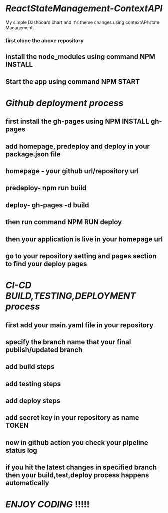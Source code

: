 # _ReactStateManagement-ContextAPI_
 My simple Dashboard chart and it's theme changes using contextAPI state Management.

### first clone the above repository
## install the node_modules using command NPM INSTALL

## Start the app using command NPM START

# _Github deployment process_

## first install the gh-pages using NPM INSTALL gh-pages
## add homepage, predeploy and deploy in your package.json file
## homepage - your github url/repository url
## predeploy- npm run build
## deploy- gh-pages -d build
## then run command NPM RUN deploy
## then your application is live in your homepage url 
## go to your repository setting and pages section to find your deploy pages

# _CI-CD BUILD,TESTING,DEPLOYMENT process_

## first add your main.yaml file in your repository
## specify the branch name that your final publish/updated branch
## add build steps
## add testing steps
## add deploy steps
## add secret key in your repository as name TOKEN
## now in github action you check your pipeline status log
## if you hit the latest changes in specified branch then your build,test,deploy process happens automatically

# _ENJOY CODING_ !!!!!













